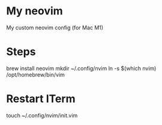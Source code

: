 # My neovim
My custom neovim config (for Mac M1)
# Steps
brew install neovim
mkdir ~/.config/nvim
ln -s $(which nvim) /opt/homebrew/bin/vim
# Restart ITerm
touch ~/.config/nvim/init.vim
